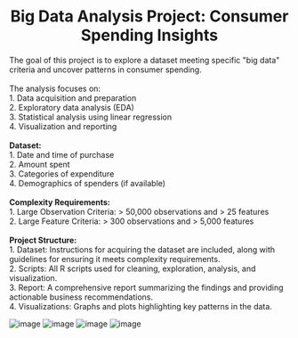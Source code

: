 <h1 align="center"><b>Big Data Analysis Project: Consumer Spending Insights</b></h1>
The goal of this project is to explore a dataset meeting specific "big data" criteria and uncover patterns in consumer spending.</br></br>
The analysis focuses on:</br>
  1. Data acquisition and preparation</br>
  2. Exploratory data analysis (EDA)</br>
  3. Statistical analysis using linear regression</br>
  4. Visualization and reporting</br></br>
<b>Dataset:</b></br>
1. Date and time of purchase</br>
2. Amount spent</br>
3. Categories of expenditure</br>
4. Demographics of spenders (if available)</br></br>
<b>Complexity Requirements:</b></br>
1. Large Observation Criteria: > 50,000 observations and > 25 features</br>
2. Large Feature Criteria: > 300 observations and > 5,000 features</br></br>
<b>Project Structure:</b></br>
1. Dataset: Instructions for acquiring the dataset are included, along with guidelines for ensuring it meets complexity requirements.</br>
2. Scripts: All R scripts used for cleaning, exploration, analysis, and visualization.</br>
3. Report: A comprehensive report summarizing the findings and providing actionable business recommendations.</br>
4. Visualizations: Graphs and plots highlighting key patterns in the data.</br>

  ![image](https://github.com/user-attachments/assets/336ebe04-98ab-417d-825b-71355a2d62a9)
  ![image](https://github.com/user-attachments/assets/724227e9-575a-4277-bd27-5fb5a01c4c3d)
  ![image](https://github.com/user-attachments/assets/bd10e30d-902b-41d5-8cf0-39dabc3a1bee)
  ![image](https://github.com/user-attachments/assets/4d08d0a1-438a-4708-9fc6-04b66921da6c)



